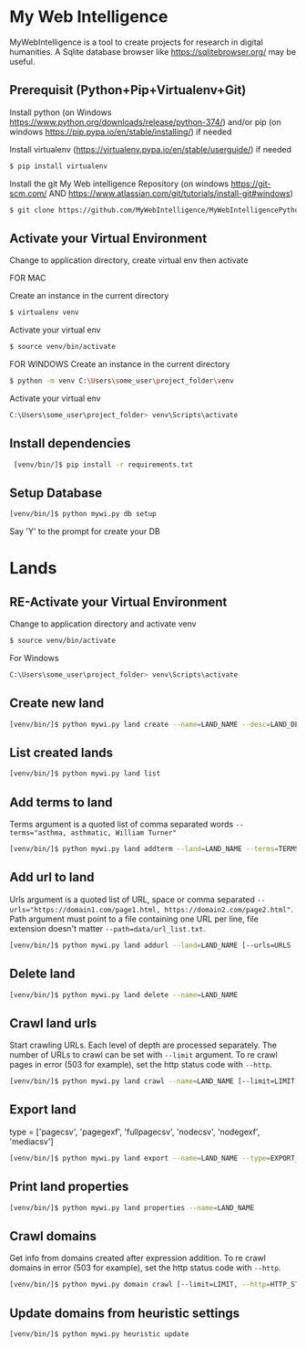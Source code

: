 # My Web Intelligence

MyWebIntelligence is a tool to create projects for research in digital humanities.
A Sqlite database browser like https://sqlitebrowser.org/ may be useful.

## Prerequisit (Python+Pip+Virtualenv+Git)

Install python (on Windows https://www.python.org/downloads/release/python-374/) and/or pip (on windows https://pip.pypa.io/en/stable/installing/) if needed

Install virtualenv (https://virtualenv.pypa.io/en/stable/userguide/) if needed

```bash
$ pip install virtualenv
```

Install the git My Web intelligence Repository (on windows https://git-scm.com/ AND https://www.atlassian.com/git/tutorials/install-git#windows)

```bash
$ git clone https://github.com/MyWebIntelligence/MyWebIntelligencePython.git
```


## Activate your Virtual Environment

Change to application directory, create virtual env then activate

FOR MAC

Create an instance in the current directory
```bash
$ virtualenv venv
```
Activate your virtual env
```bash
$ source venv/bin/activate
```

FOR WINDOWS
Create an instance in the current directory
```bash
$ python -m venv C:\Users\some_user\project_folder\venv
```

Activate your virtual env
```bash
C:\Users\some_user\project_folder> venv\Scripts\activate
```

## Install dependencies

```bash
 [venv/bin/]$ pip install -r requirements.txt
```

## Setup Database

```bash
[venv/bin/]$ python mywi.py db setup
```
Say 'Y' to the prompt for create your DB

# Lands
## RE-Activate your Virtual Environment

Change to application directory and activate venv

```bash
$ source venv/bin/activate
```

For Windows

```bash
C:\Users\some_user\project_folder> venv\Scripts\activate
```

## Create new land

```bash
[venv/bin/]$ python mywi.py land create --name=LAND_NAME --desc=LAND_DESCRIPTION
```

## List created lands

```bash
[venv/bin/]$ python mywi.py land list
```

## Add terms to land

Terms argument is a quoted list of comma separated words `--terms="asthma, asthmatic, William Turner"`

```bash
[venv/bin/]$ python mywi.py land addterm --land=LAND_NAME --terms=TERMS
```

## Add url to land

Urls argument is a quoted list of URL, space or comma separated `--urls="https://domain1.com/page1.html, https://domain2.com/page2.html"`.
Path argument must point to a file containing one URL per line, file extension doesn't matter `--path=data/url_list.txt`.

```bash
[venv/bin/]$ python mywi.py land addurl --land=LAND_NAME [--urls=URLS | --path=PATH]
```

## Delete land

```bash
[venv/bin/]$ python mywi.py land delete --name=LAND_NAME
```

## Crawl land urls

Start crawling URLs. Each level of depth are processed separately. The number of URLs to crawl can be set with `--limit` argument.
To re crawl pages in error (503 for example), set the http status code with `--http`.

```bash
[venv/bin/]$ python mywi.py land crawl --name=LAND_NAME [--limit=LIMIT, --http=HTTP_STATUS]
```

## Export land

type = ['pagecsv', 'pagegexf', 'fullpagecsv', 'nodecsv', 'nodegexf', 'mediacsv']

```bash
[venv/bin/]$ python mywi.py land export --name=LAND_NAME --type=EXPORT_TYPE --minrel=MINIMUM_RELEVANCE
```

## Print land properties

```bash
[venv/bin/]$ python mywi.py land properties --name=LAND_NAME
```

## Crawl domains

Get info from domains created after expression addition.
To re crawl domains in error (503 for example), set the http status code with `--http`.

```bash
[venv/bin/]$ python mywi.py domain crawl [--limit=LIMIT, --http=HTTP_STATUS]
```

## Update domains from heuristic settings

```bash
[venv/bin/]$ python mywi.py heuristic update
```
